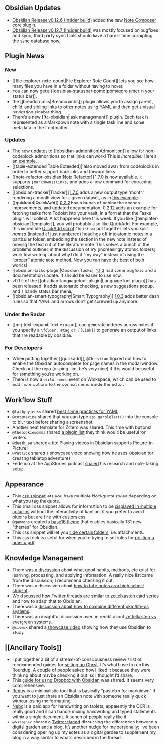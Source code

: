 ## Obsidian Updates
* [Obsidian Release v0.12.6 (Insider build)](https://forum.obsidian.md/t/obsidian-release-v0-12-6-insider-build/19914) added the new [Note Composer](https://help.obsidian.md/Plugins/Note+composer) core plugin. 
* [Obsidian Release v0.12.7 (Insider build)](https://forum.obsidian.md/t/obsidian-release-v0-12-7-insider-build/20004) was mostly focused on bugfixes and Sync; third party sync tools should have a harder time corrupting the sync database now. 
## Plugin News

### New
* [[file-explorer-note-count|File Explorer Note Count]] lets you see how many files you have in a folder without having to hover. 
* You can now get a [[obsidian-statusbar-pomo|pomodoro timer in your status bar]]. 
* the [[breadcrumbs|Breadcrumbs]] plugin allows you to assign parent, child, and sibling links to other notes using YAML and then get a visual navigation sidebar thing. 
* There’s a new [[tq-obsidian|task management]] plugin. Each task is represented as a Markdown note with a single task line and some metadata in the frontmatter.

### Updates
* The new updates to [[obsidian-admonition|Admonition]] allow for non-codeblock admonitions so that links can work! This is _incredible_. Here’s an [example](https://www.loom.com/share/730f77bbeeef453f94f22576df7178f4). 
* [[table-extended|Table Extended]] also moved away from codeblocks in order to better support backlinks and forward links. 
* [[note-refactor-obsidian|Note Refactor]] [1.7.0](https://github.com/lynchjames/note-refactor-obsidian/releases/tag/1.7.0) is now available. It supports `[markdown](links)` and adds a new command for extracting selections. 
* [[obsidian-tracker|Tracker]] [1.7.0](https://github.com/pyrochlore/obsidian-tracker) adds a new output type 'month', rendering a month view for a given dataset, as in [this example](https://discord.com/channels/686053708261228577/855181471643861002/856529983031607316). 
* [[quickadd|QuickAdd]] [0.2.2](https://github.com/chhoumann/quickadd) has a bunch of behind the scenes improvements, and updated documentation. 0.2.12 adds an example for fetching tasks from Todoist into your vault, in a format that the Tasks plugin will collect. A lot happened here this week. If you like [[templater-obsidian|Templater]], you will probably also like QuickAdd. For example, this incredible [QuickAdd script](https://discord.com/channels/686053708261228577/840286238928797736/855883637367242752) `Christian` put together lets you split _named_ (instead of just numbered) headings off into atomic notes in a particular folder, embedding the section in the new note instead of moving the text out of the literature note. This solves a bunch of the problems outlined in the discussion of my [increasingly atomic folders] workflow writeup about why I do it “my way” instead of using the “proper” atomic note method. Now you can have the best of both worlds! 
* [[obsidian-tasks-plugin|Obsidian Tasks]] [1.1.2](https://github.com/schemar/obsidian-tasks/releases/tag/1.1.2) had some bugfixes and a documentation update. It should be easier to use now. 
* v0.1.0 of the [[obsidian-languagetool-plugin|LanguageTool plugin]] has been released. It adds automatic checking, a new suggestions popup, and a handy status bar menu.
* [[obsidian-smart-typography|Smart Typography]] [1.0.3](https://github.com/mgmeyers/obsidian-smart-typography/releases/tag/1.0.3) adds better dash rules so that YAML and arrows don’t get screwed up anymore. 

### Under the Radar
* [[mrj-text-expand|Text expand]] can generate indexes across notes if you specify a `\folder, #tag or [[Link]]` to generate an output of links that are readable by obsidian.

### For Developers
* When putting together [[quickadd]], `@Christian` figured out how to enable the Obsidian autocomplete for page names in the modal window. Check out the repo (or ping him, he’s very nice) if this would be useful for something you’re working on. 
* There is now a `editor-menu` event on Workspace, which can be used to add more options to the context menu inside the editor.

## Workflow Stuff
* `@tallguyjenks` shared [best some practices for YAML](http://discordapp.com/channels/686053708261228577/694233507500916796/856218976946618399)
* `@cotemaxime` shared that you can type `app.garbleText()` into the console to blur text before sharing a screenshot. 
* Another neat [template for Zotero](http://discordapp.com/channels/686053708261228577/710585052769157141/856977587976011787) was shared. This time with buttons! 
* `@thecookiemomma` shared [a plugin list](http://discordapp.com/channels/686053708261228577/694233507500916796/858023992743821373) they think would be useful for writers. 
* `@death_au` shared a tip: Playing videos in Obsidian supports Picture-in-Picture! 
* `@Patrick` shared a [showcase video](https://youtu.be/vfGDnIa34ag) showing how he uses Obsidian for creating tabletop adventures. 
* Federico at the AppStories podcast [shared](https://appstories.net/episodes/228/) his research and note-taking setup. 

## Appearance
* This [css snippet](https://forum.obsidian.md/t/css-snippet-for-multiple-blockquote-styles-with-syntax-formatting/19839/8) lets you have multiple blockquote styles depending on what you tag the quote. 
* This small css snippet allows for information to be [displayed in multiple columns](http://discordapp.com/channels/686053708261228577/707816848615407697/856860634884341830) without the interactivity of kanban, if you prefer to avoid plugins but are fine with custom css. 
* `@gammons` created a [base16 theme](https://github.com/gammons/base16-obsidian) that enables basically 131 new "themes" for Obsidian. 
* This css snippet will let you [hide certain folders](https://discord.com/channels/686053708261228577/694233507500916796/845664939292229642), i.e. attachments. 
* This css trick is useful for when you’re trying to set rules for [printing a note to pdf](https://discord.com/channels/686053708261228577/722584061087842365/855105812463616040). 
## Knowledge Management
* There was a [discussion](http://discordapp.com/channels/686053708261228577/722584061087842365/857982337814888508) about what good habits, methods, etc exist for learning, processing, and applying information. A really nice list came from the discussion; I recommend checking it out. 
* There was a discussion about [how to take notes as a high school student](http://discordapp.com/channels/686053708261228577/694233507500916796/855792400278224907). 
* We discussed [how Twitter threads are similar to zettelkasten card series](http://discordapp.com/channels/686053708261228577/710585052769157141/857716879393423371) and how to adapt that to Obsidian. 
* There was a [discussion about how to combine different pkm/life-os systems](https://discord.com/channels/686053708261228577/710585052769157141/856366772130807829). 
* There was an insightful discussion over on reddit about [zettelkasten vs evergreen systems](https://www.reddit.com/r/ObsidianMD/comments/o589cd/is_it_me_or_is_the_zettelkasten_being/). 
* `@sivwuk` shared a [showcase video](https://www.youtube.com/watch?v=_81oIoHMQrQ) showing how they use Obsidian to study. 

## [[Ancillary Tools]]
* I put together a bit of a stream-of-consciousness review / list of recommended guides for [setting up Ghost](https://eleanorkonik.com/ghost-my-experiences-running-a-self-hosted-newsletter/). It’s what I use to run this Roundup. A couple of people asked how I liked it because they were thinking about maybe checking it out, so I thought I’d share. 
* This [guide for using Dropbox with Obsidian](https://theproductiveengineer.net/ultimate-guide-to-using-dropbox-for-obsidian-notes/) was shared. It seems very comprehensive. 
* [Rentry](https://rentry.org/) is a minimalistic tool that is basically “pastebin for markdown” if you want to just share an Obsidian note with someone really quick without losing the formatting. 
* [Nebo](https://www.nebo.app/features/) is a paid app for handwriting on tablets, apparently the OCR is really good and it can handle mixing handwriting and typed statements within a single document. A bunch of people really like it. 
* `@hstagner` shared a [Twitter thread](https://twitter.com/hstagner/status/1408388869549137921?s=21) discussing the differences between a digital garden and a blog. It’s another nudge for me personally; I’ve been considering opening up my notes as a digital garden to supplement my blog in a way similar to what’s described in the thread. 
